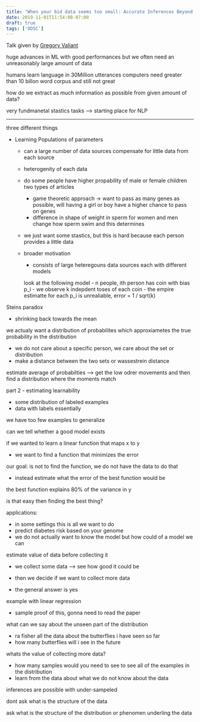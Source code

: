 ```yaml
---
title: "When your bid data seems too small: Accurate Inferences Beyond the Empirical Distribution"
date: 2019-11-01T11:54:08-07:00
draft: true
tags: ['ODSC']
---
```


Talk given by [Gregory Valiant](https://theory.stanford.edu/~valiant/)

huge advances in ML with good performances but we often need an unreasonably large amount of data 

humans learn language in 30Million utterances 
computers need greater than 10 billon word corpus and still not great 

how do we extract as much information as possible from given amount of data? 

very fundmanetal stastics tasks --> starting place for NLP 
* * * 

three different things
- Learning Populations of parameters 
    - can a large number of data sources compensate for little data from each source 
    - heterogenity of each data 
    - do some people have higher propability of male or female children 
    two types of articles 
        - game theoretic approach -> want to pass as many genes as possible, will having a girl or boy have a higher chance to pass on genes 
        - difference in shape of weight in sperm for women and men change how sperm swim and this determines 
    - we just want some stastics, but this is hard because each person provides a little data 
    - broader motivation 
        - consists of large heteregouns data sources each with different models 

        look at the following model 
            - n people, ith person has coin with bias p_i 
            - we observe k indepdent toses of each coin 
            - the empire estimatte for each p_i is unrealiable, error = 1 / sqrt(k)

Steins paradox 
- shrinking back towards the mean 

we actualy want a distribution of probabilites which approxiametes the true probability in the distribution 

- we do not care about a specific person, we care about the set or distribution
- make a distance between the two sets or wassestrein distance 

estimate average of probabilties --> get the low odrer movements and then find a distribution where the moments match

part 2 - estimating learnability 
- some distribution of labeled examples 
- data with labels essentially 

we have too few examples to generalize 

can we tell whether a good model exists 

if we wanted to learn a linear function that maps x to y 
- we want to find a function that minimizes the error 

our goal: is not to find the function, we do not have the data to do that 
- instead estimate what the error of the best function would be 

the best function explains 80% of the variance in y 

is that easy then finding the best thing? 

applications: 
- in some settings this is all we want to do 
- predict diabetes risk based on your genome 
- we do not actually want to know the model but how could of a model we can 

estimate value of data before collecting it 
- we collect some data --> see how good it could be 
- then we decide if we want to collect more data 

- the general answer is yes 

example with linear regression 
- sample proof of this, gonna need to read the paper 

what can we say about the unseen part of the distribution 
- ra fisher all the data about the butterflies i have seen so far 
- how many butterflies will i see in the future 

whats the value of collecting more data? 
- how many samples would you need to see to see all of the examples in the distribution 
- learn from the data about what we do not know about the data


inferences are possible with under-sampeled 

dont ask what is the structure of the data 

ask what is the structure of the distribution or phenomen underling the data 